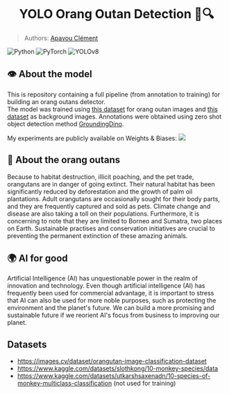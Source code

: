 <h1 style="text-align: center;">YOLO Orang Outan Detection 🦧🔍 </h1>

> Authors: [Apavou Clément](https://github.com/clementapa)

![Python](https://img.shields.io/badge/Python-green.svg?style=plastic)
![PyTorch](https://img.shields.io/badge/PyTorch-orange.svg?style=plastic)
![YOLOv8](https://img.shields.io/badge/YOLOv8-blueviolet.svg?style=plastic)

## 👁️ About the model
This is repository containing a full pipeline (from annotation to training) for building an orang outans detector.\
The model was trained using [this dataset](https://images.cv/dataset/orangutan-image-classification-dataset)
for orang outan images and [this dataset](https://www.kaggle.com/datasets/slothkong/10-monkey-species/data) as background images. Annotations were obtained using zero shot object detection method [GroundingDino](https://github.com/IDEA-Research/GroundingDINO).

My experiments are publicly available on Weights & Biases: [![](https://github.com/wandb/assets/blob/main/wandb-github-badge-gradient.svg)](https://wandb.ai/clementapa/orang_outan_detection?workspace=user-clementapa)

## 🦧 About the orang outans 
Because to habitat destruction, illicit poaching, and the pet trade, orangutans are in danger of going extinct. Their natural habitat has been significantly reduced by deforestation and the growth of palm oil plantations. Adult orangutans are occasionally sought for their body parts, and they are frequently captured and sold as pets. Climate change and disease are also taking a toll on their populations. Furthermore, it is concerning to note that they are limited to Borneo and Sumatra, two places on Earth. Sustainable practises and conservation initiatives are crucial to preventing the permanent extinction of these amazing animals.

## 🌍 AI for good 
Artificial Intelligence (AI) has unquestionable power in the realm of innovation and technology. Even though artificial intelligence (AI) has frequently been used for commercial advantage, it is important to stress that AI can also be used for more noble purposes, such as protecting the environment and the planet's future. We can build a more promising and sustainable future if we reorient AI's focus from business to improving our planet.

## Datasets
- https://images.cv/dataset/orangutan-image-classification-dataset
- https://www.kaggle.com/datasets/slothkong/10-monkey-species/data
- https://www.kaggle.com/datasets/utkarshsaxenadn/10-species-of-monkey-multiclass-classification (not used for training)
